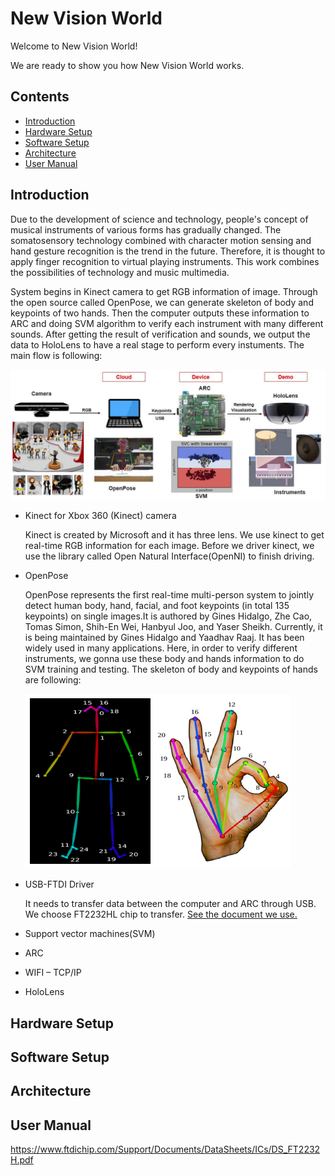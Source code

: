 # New Vision World
  Welcome to New Vision World! 
  
  We are ready to show you how New Vision World works.
  
Contents
--------
- [Introduction](#Introduction)
- [Hardware Setup](#Hardware-Setup)
- [Software Setup](#Software-Setup)
- [Architecture](#Architecture)
- [User Manual](#User-Manual)

## Introduction

  Due to the development of science and technology, people's concept of musical instruments of various forms has gradually changed. The somatosensory technology combined with character motion sensing and hand gesture recognition is the trend in the future. Therefore, it is thought to apply finger recognition to virtual playing instruments. This work combines the possibilities of technology and music multimedia.


  System begins in Kinect camera to get RGB information of image. Through the open source called OpenPose, we can generate skeleton of body and keypoints of two hands. Then the computer outputs these information to ARC and doing SVM algorithm to verify each instrument with many different sounds. After getting the result of verification and sounds, we output the data to HoloLens to have a real stage to perform every instuments. The main flow is following:


![Flow](images/Flow.JPG)

* Kinect for Xbox 360 (Kinect) camera 

    Kinect is created by Microsoft and it has three lens. We use kinect to get real-time RGB information for each image. Before we driver kinect, we use the library called Open Natural Interface(OpenNI) to finish driving.

* OpenPose

    OpenPose represents the first real-time multi-person system to jointly detect human body, hand, facial, and foot keypoints (in total 135 keypoints) on single images.It is authored by Gines Hidalgo, Zhe Cao, Tomas Simon, Shih-En Wei, Hanbyul Joo, and Yaser Sheikh. Currently, it is being maintained by Gines Hidalgo and Yaadhav Raaj. It has been widely used in many applications. Here, in order to verify different instruments, we gonna use these body and hands information to do SVM training and testing.  The skeleton of body and keypoints of hands are following:
   
   ![OpenPose_skeleton](images/OpenPose_skeleton.png)


* USB-FTDI Driver

  It needs to transfer data between the computer and ARC through USB. We choose FT2232HL chip to transfer. [See the document we use.](https://www.intra2net.com/en/developer/libftdi/download.php)
  
* Support vector machines(SVM)
* ARC
* WIFI – TCP/IP 
* HoloLens

## Hardware Setup

## Software Setup

## Architecture

## User Manual


https://www.ftdichip.com/Support/Documents/DataSheets/ICs/DS_FT2232H.pdf







